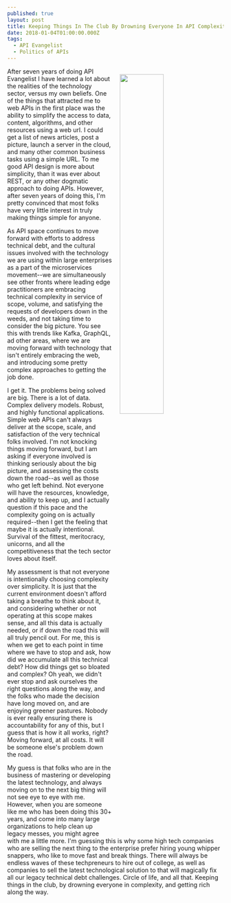 ```yaml
---
published: true
layout: post
title: Keeping Things In The Club By Drowning Everyone In API Complexity
date: 2018-01-04T01:00:00.000Z
tags:
  - API Evangelist
  - Politics of APIs
---
```

<p><img src="https://s3.amazonaws.com/kinlane-productions/algo-rotoscope/stories-new/16_38_600_500_0_max_1_1_2-0.jpg" align="right" width="45%" style="padding: 15px;" /></p>After seven years of doing API Evangelist I have learned a lot about the realities of the technology sector, versus my own beliefs. One of the things that attracted me to web APIs in the first place was the ability to simplify the access to data, content, algorithms, and other resources using a web url. I could get a list of news articles, post a picture, launch a server in the cloud, and many other common business tasks using a simple URL. To me good API design is more about simplicity, than it was ever about REST, or any other dogmatic approach to doing APIs. However, after seven years of doing this, I'm pretty convinced that most folks have very little interest in truly making things simple for anyone.

As API space continues to move forward with efforts to address technical debt, and the cultural issues involved with the technology we are using within large enterprises as a part of the microservices movement--we are simultaneously see other fronts where leading edge practitioners are embracing technical complexity in service of scope, volume, and satisfying the requests of developers down in the weeds, and not taking time to consider the big picture. You see this with trends like Kafka, GraphQL, ad other areas, where we are moving forward with technology that isn't entirely embracing the web, and introducing some pretty complex approaches to getting the job done. 

I get it. The problems being solved are big. There is a lot of data. Complex delivery models. Robust, and highly functional applications. Simple web APIs can't always deliver at the scope, scale, and satisfaction of the very technical folks involved. I'm not knocking things moving forward, but I am asking if everyone involved is thinking seriously about the big picture, and assessing the costs down the road--as well as those who get left behind. Not everyone will have the resources, knowledge, and ability to keep up, and I actually question if this pace and the complexity going on is actually required--then I get the feeling that maybe it is actually intentional. Survival of the fittest, meritocracy, unicorns, and all the competitiveness that the tech sector loves about itself.

My assessment is that not everyone is intentionally choosing complexity over simplicity. It is just that the current environment doesn't afford taking a breathe to think about it, and considering whether or not operating at this scope makes sense, and all this data is actually needed, or if down the road this will all truly pencil out. For me, this is when we get to each point in time where we have to stop and ask, how did we accumulate all this technical debt? How did things get so bloated and complex? Oh yeah, we didn't ever stop and ask ourselves the right questions along the way, and the folks who made the decision have long moved on, and are enjoying greener pastures. Nobody is ever really ensuring there is accountability for any of this, but I guess that is how it all works, right? Moving forward, at all costs. It will be someone else's problem down the road.

My guess is that folks who are in the business of mastering or developing the latest technology, and always moving on to the next big thing will not see eye to eye with me. However, when you are someone like me who has been doing this 30+ years, and come into many large organizations to help clean up legacy messes, you might agree with me a little more. I'm guessing this is why some high tech companies who are selling the next thing to the enterprise prefer hiring young whipper snappers, who like to move fast and break things. There will always be endless waves of these techpreneurs to hire out of college, as well as companies to sell the latest technological solution to that will magically fix all our legacy technical debt challenges. Circle of life, and all that. Keeping things in the club, by drowning everyone in complexity, and getting rich along the way.
